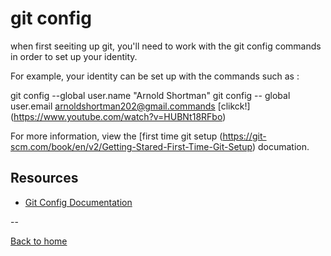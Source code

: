 # git config

when first seeiting up git, you'll need to work with the git config commands in order to set up your identity.

For example, your identity can be set up with the commands such as :


git config --global user.name "Arnold Shortman"
git config -- global user.email arnoldshortman202@gmail.commands
[clikck!] (https://www.youtube.com/watch?v=HUBNt18RFbo)

For more information, view the [first time git setup (https://git-scm.com/book/en/v2/Getting-Stared-First-Time-Git-Setup) documation. 

## Resources 

- [Git Config Documentation](https://git-scm.com/docs/git-config)

--

[Back to home](../README.md)
